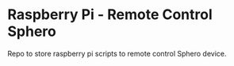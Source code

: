 # Raspberry Pi - Remote Control Sphero
Repo to store raspberry pi scripts to remote control Sphero device.
